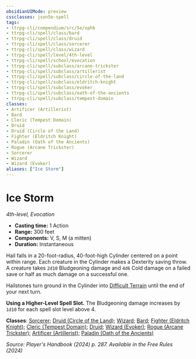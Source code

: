 ```yaml
---
obsidianUIMode: preview
cssclasses: json5e-spell
tags:
- ttrpg-cli/compendium/src/5e/xphb
- ttrpg-cli/spell/class/bard
- ttrpg-cli/spell/class/druid
- ttrpg-cli/spell/class/sorcerer
- ttrpg-cli/spell/class/wizard
- ttrpg-cli/spell/level/4th-level
- ttrpg-cli/spell/school/evocation
- ttrpg-cli/spell/subclass/arcane-trickster
- ttrpg-cli/spell/subclass/artillerist
- ttrpg-cli/spell/subclass/circle-of-the-land
- ttrpg-cli/spell/subclass/eldritch-knight
- ttrpg-cli/spell/subclass/evoker
- ttrpg-cli/spell/subclass/oath-of-the-ancients
- ttrpg-cli/spell/subclass/tempest-domain
classes:
- Artificer (Artillerist)
- Bard
- Cleric (Tempest Domain)
- Druid
- Druid (Circle of the Land)
- Fighter (Eldritch Knight)
- Paladin (Oath of the Ancients)
- Rogue (Arcane Trickster)
- Sorcerer
- Wizard
- Wizard (Evoker)
aliases: ["Ice Storm"]
---
```

# Ice Storm
*4th-level, Evocation*  


- **Casting time:** 1 Action
- **Range:** 300 feet
- **Components:** V, S, M (a mitten)
- **Duration:** Instantaneous

Hail falls in a 20-foot-radius, 40-foot-high Cylinder centered on a point within range. Each creature in the Cylinder makes a Dexterity saving throw. A creature takes `2d10` Bludgeoning damage and `4d6` Cold damage on a failed save or half as much damage on a successful one.

Hailstones turn ground in the Cylinder into [Difficult Terrain](Misc%20Files/CLI/rules/variant-rules/difficult-terrain-xphb.md) until the end of your next turn.

**Using a Higher-Level Spell Slot.** The Bludgeoning damage increases by `1d10` for each spell slot level above 4.

**Classes**: [Sorcerer](Misc%20Files/CLI/compendium/lists/list-spells-classes-sorcerer.md); [Druid (Circle of the Land)](Misc%20Files/CLI/compendium/lists/list-spells-classes-druid-xphb-circle-of-the-land-xphb.md "subclass=XPHB;class=XPHB"); [Wizard](Misc%20Files/CLI/compendium/lists/list-spells-classes-wizard.md); [Bard](Misc%20Files/CLI/compendium/lists/list-spells-classes-bard.md); [Fighter (Eldritch Knight)](Misc%20Files/CLI/compendium/lists/list-spells-classes-fighter-xphb-eldritch-knight-xphb.md "subclass=XPHB;class=XPHB"); [Cleric (Tempest Domain)](Misc%20Files/CLI/compendium/lists/list-spells-classes-cleric-xphb-tempest-domain.md "class=XPHB"); [Druid](Misc%20Files/CLI/compendium/lists/list-spells-classes-druid.md); [Wizard (Evoker)](Misc%20Files/CLI/compendium/lists/list-spells-classes-wizard-xphb-evoker-xphb.md "subclass=XPHB;class=XPHB"); [Rogue (Arcane Trickster)](Misc%20Files/CLI/compendium/lists/list-spells-classes-rogue-xphb-arcane-trickster-xphb.md "subclass=XPHB;class=XPHB"); [Artificer (Artillerist)](Misc%20Files/CLI/compendium/lists/list-spells-classes-artificer-artillerist-tce.md "subclass=TCE;class=TCE"); [Paladin (Oath of the Ancients)](Misc%20Files/CLI/compendium/lists/list-spells-classes-paladin-xphb-oath-of-the-ancients-xphb.md "subclass=XPHB;class=XPHB")

*Source: Player's Handbook (2024) p. 287. Available in the Free Rules (2024)*